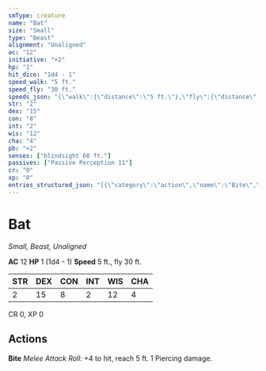 ```yaml
---
smType: creature
name: "Bat"
size: "Small"
type: "Beast"
alignment: "Unaligned"
ac: "12"
initiative: "+2"
hp: "1"
hit_dice: "1d4 - 1"
speed_walk: "5 ft."
speed_fly: "30 ft."
speeds_json: "{\"walk\":{\"distance\":\"5 ft.\"},\"fly\":{\"distance\":\"30 ft.\"}}"
str: "2"
dex: "15"
con: "8"
int: "2"
wis: "12"
cha: "4"
pb: "+2"
senses: ["blindsight 60 ft."]
passives: ["Passive Perception 11"]
cr: "0"
xp: "0"
entries_structured_json: "[{\"category\":\"action\",\"name\":\"Bite\",\"text\":\"*Melee Attack Roll:* +4 to hit, reach 5 ft. 1 Piercing damage.\"}]"
---
```


# Bat
*Small, Beast, Unaligned*

**AC** 12
**HP** 1 (1d4 - 1)
**Speed** 5 ft., fly 30 ft.

| STR | DEX | CON | INT | WIS | CHA |
| --- | --- | --- | --- | --- | --- |
| 2 | 15 | 8 | 2 | 12 | 4 |

CR 0, XP 0

## Actions

**Bite**
*Melee Attack Roll:* +4 to hit, reach 5 ft. 1 Piercing damage.
